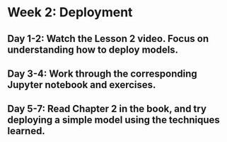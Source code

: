 # Week 2: Deployment

##	Day 1-2: Watch the Lesson 2 video. Focus on understanding how to deploy models.


##	Day 3-4: Work through the corresponding Jupyter notebook and exercises.


##	Day 5-7: Read Chapter 2 in the book, and try deploying a simple model using the techniques learned.


